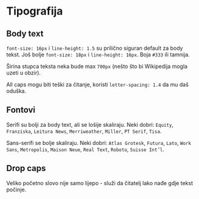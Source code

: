 # Tipografija

## Body text

`font-size: 16px` i `line-height: 1.5` su prilično siguran default za body tekst. Još bolje `font-size: 18px` i `line-height: 16px`. Boja `#333` ili tamnija.

Širina stupca teksta neka bude max `700px` (nešto što bi Wikipedija mogla uzeti u obzir).

All caps mogu biti teški za čitanje, koristi `letter-spacing: 1.4` da mu daš oduška.

## Fontovi

Serifi su bolji za body text, ali se lošije skaliraju. Neki dobri: `Equity`, `Franziska`, `Leitura News`, `Merriweather`, `Miller`, `PT Serif`, `Tisa`.

Sans-serifi se bolje skaliraju. Neki dobri: `Atlas Grotesk`, `Futura`, `Lato`,  `Work Sans`,  `Metropolis`, `Maison Neue`, `Real Text`, `Roboto`, `Suisse Int’l`.

## Drop caps

Veliko početno slovo nije samo lijepo - služi da čitatelj lako nađe gdje tekst počinje.
